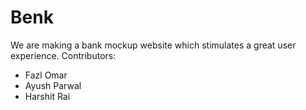 # Benk
We are making a bank mockup website which stimulates a great user experience.
Contributors:
 - Fazl Omar
 - Ayush Parwal
 - Harshit Rai
